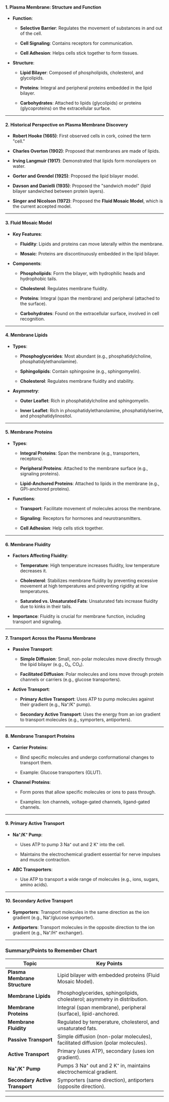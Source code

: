 #### **1. Plasma Membrane: Structure and Function**

- **Function**:
    
    - **Selective Barrier**: Regulates the movement of substances in and out of the cell.
        
    - **Cell Signaling**: Contains receptors for communication.
        
    - **Cell Adhesion**: Helps cells stick together to form tissues.
        
- **Structure**:
    
    - **Lipid Bilayer**: Composed of phospholipids, cholesterol, and glycolipids.
        
    - **Proteins**: Integral and peripheral proteins embedded in the lipid bilayer.
        
    - **Carbohydrates**: Attached to lipids (glycolipids) or proteins (glycoproteins) on the extracellular surface.
        

---

#### **2. Historical Perspective on Plasma Membrane Discovery**

- **Robert Hooke (1665)**: First observed cells in cork, coined the term "cell."
    
- **Charles Overton (1902)**: Proposed that membranes are made of lipids.
    
- **Irving Langmuir (1917)**: Demonstrated that lipids form monolayers on water.
    
- **Gorter and Grendel (1925)**: Proposed the lipid bilayer model.
    
- **Davson and Danielli (1935)**: Proposed the "sandwich model" (lipid bilayer sandwiched between protein layers).
    
- **Singer and Nicolson (1972)**: Proposed the **Fluid Mosaic Model**, which is the current accepted model.
    

---

#### **3. Fluid Mosaic Model**

- **Key Features**:
    
    - **Fluidity**: Lipids and proteins can move laterally within the membrane.
        
    - **Mosaic**: Proteins are discontinuously embedded in the lipid bilayer.
        
- **Components**:
    
    - **Phospholipids**: Form the bilayer, with hydrophilic heads and hydrophobic tails.
        
    - **Cholesterol**: Regulates membrane fluidity.
        
    - **Proteins**: Integral (span the membrane) and peripheral (attached to the surface).
        
    - **Carbohydrates**: Found on the extracellular surface, involved in cell recognition.
        

---

#### **4. Membrane Lipids**

- **Types**:
    
    - **Phosphoglycerides**: Most abundant (e.g., phosphatidylcholine, phosphatidylethanolamine).
        
    - **Sphingolipids**: Contain sphingosine (e.g., sphingomyelin).
        
    - **Cholesterol**: Regulates membrane fluidity and stability.
        
- **Asymmetry**:
    
    - **Outer Leaflet**: Rich in phosphatidylcholine and sphingomyelin.
        
    - **Inner Leaflet**: Rich in phosphatidylethanolamine, phosphatidylserine, and phosphatidylinositol.
        

---

#### **5. Membrane Proteins**

- **Types**:
    
    - **Integral Proteins**: Span the membrane (e.g., transporters, receptors).
        
    - **Peripheral Proteins**: Attached to the membrane surface (e.g., signaling proteins).
        
    - **Lipid-Anchored Proteins**: Attached to lipids in the membrane (e.g., GPI-anchored proteins).
        
- **Functions**:
    
    - **Transport**: Facilitate movement of molecules across the membrane.
        
    - **Signaling**: Receptors for hormones and neurotransmitters.
        
    - **Cell Adhesion**: Help cells stick together.
        

---

#### **6. Membrane Fluidity**

- **Factors Affecting Fluidity**:
    
    - **Temperature**: High temperature increases fluidity, low temperature decreases it.
        
    - **Cholesterol**: Stabilizes membrane fluidity by preventing excessive movement at high temperatures and preventing rigidity at low temperatures.
        
    - **Saturated vs. Unsaturated Fats**: Unsaturated fats increase fluidity due to kinks in their tails.
        
- **Importance**: Fluidity is crucial for membrane function, including transport and signaling.
    

---

#### **7. Transport Across the Plasma Membrane**

- **Passive Transport**:
    
    - **Simple Diffusion**: Small, non-polar molecules move directly through the lipid bilayer (e.g., O₂, CO₂).
        
    - **Facilitated Diffusion**: Polar molecules and ions move through protein channels or carriers (e.g., glucose transporters).
        
- **Active Transport**:
    
    - **Primary Active Transport**: Uses ATP to pump molecules against their gradient (e.g., Na⁺/K⁺ pump).
        
    - **Secondary Active Transport**: Uses the energy from an ion gradient to transport molecules (e.g., symporters, antiporters).
        

---

#### **8. Membrane Transport Proteins**

- **Carrier Proteins**:
    
    - Bind specific molecules and undergo conformational changes to transport them.
        
    - Example: Glucose transporters (GLUT).
        
- **Channel Proteins**:
    
    - Form pores that allow specific molecules or ions to pass through.
        
    - Examples: Ion channels, voltage-gated channels, ligand-gated channels.
        

---

#### **9. Primary Active Transport**

- **Na⁺/K⁺ Pump**:
    
    - Uses ATP to pump 3 Na⁺ out and 2 K⁺ into the cell.
        
    - Maintains the electrochemical gradient essential for nerve impulses and muscle contraction.
        
- **ABC Transporters**:
    
    - Use ATP to transport a wide range of molecules (e.g., ions, sugars, amino acids).
        

---

#### **10. Secondary Active Transport**

- **Symporters**: Transport molecules in the same direction as the ion gradient (e.g., Na⁺/glucose symporter).
    
- **Antiporters**: Transport molecules in the opposite direction to the ion gradient (e.g., Na⁺/H⁺ exchanger).
    

---

### **Summary/Points to Remember Chart**

|**Topic**|**Key Points**|
|---|---|
|**Plasma Membrane Structure**|Lipid bilayer with embedded proteins (Fluid Mosaic Model).|
|**Membrane Lipids**|Phosphoglycerides, sphingolipids, cholesterol; asymmetry in distribution.|
|**Membrane Proteins**|Integral (span membrane), peripheral (surface), lipid-anchored.|
|**Membrane Fluidity**|Regulated by temperature, cholesterol, and unsaturated fats.|
|**Passive Transport**|Simple diffusion (non-polar molecules), facilitated diffusion (polar molecules).|
|**Active Transport**|Primary (uses ATP), secondary (uses ion gradient).|
|**Na⁺/K⁺ Pump**|Pumps 3 Na⁺ out and 2 K⁺ in, maintains electrochemical gradient.|
|**Secondary Active Transport**|Symporters (same direction), antiporters (opposite direction).|

---

